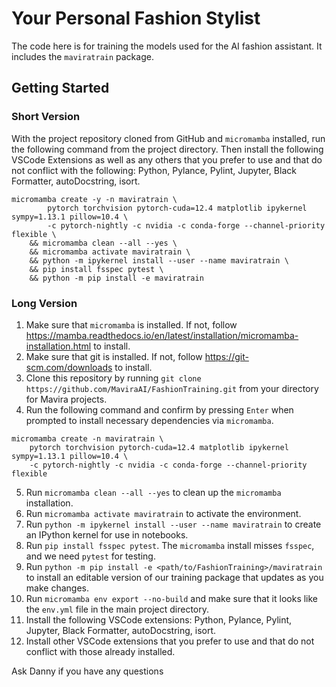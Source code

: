 # Your Personal Fashion Stylist

The code here is for training the models used for the AI fashion assistant. It includes the `maviratrain` package.

## Getting Started
### Short Version
With the project repository cloned from GitHub and `micromamba` installed, run the following command from the project directory. Then install the following VSCode Extensions as well as any others that you prefer to use and that do not conflict with the following: Python, Pylance, Pylint, Jupyter, Black Formatter, autoDocstring, isort.
```
micromamba create -y -n maviratrain \
        pytorch torchvision pytorch-cuda=12.4 matplotlib ipykernel sympy=1.13.1 pillow=10.4 \
        -c pytorch-nightly -c nvidia -c conda-forge --channel-priority flexible \
    && micromamba clean --all --yes \
    && micromamba activate maviratrain \
    && python -m ipykernel install --user --name maviratrain \
    && pip install fsspec pytest \
    && python -m pip install -e maviratrain
```

### Long Version
1. Make sure that `micromamba` is installed. If not, follow https://mamba.readthedocs.io/en/latest/installation/micromamba-installation.html to install.
2. Make sure that git is installed. If not, follow https://git-scm.com/downloads to install.
3. Clone this repository by running `git clone https://github.com/MaviraAI/FashionTraining.git` from your directory for Mavira projects.
4. Run the following command and confirm by pressing `Enter` when prompted to install necessary dependencies via `micromamba`.
```
micromamba create -n maviratrain \
    pytorch torchvision pytorch-cuda=12.4 matplotlib ipykernel sympy=1.13.1 pillow=10.4 \
    -c pytorch-nightly -c nvidia -c conda-forge --channel-priority flexible
```
5. Run `micromamba clean --all --yes` to clean up the `micromamba` installation.
6. Run `micromamba activate maviratrain` to activate the environment.
7. Run `python -m ipykernel install --user --name maviratrain` to create an IPython kernel for use in notebooks.
6. Run `pip install fsspec pytest`. The `micromamba` install misses `fsspec`, and we need `pytest` for testing.
8. Run `python -m pip install -e <path/to/FashionTraining>/maviratrain` to install an editable version of our training package that updates as you make changes.
9. Run `micromamba env export --no-build` and make sure that it looks like the `env.yml` file in the main project directory.
10. Install the following VSCode extensions: Python, Pylance, Pylint, Jupyter, Black Formatter, autoDocstring, isort.
11. Install other VSCode extensions that you prefer to use and that do not conflict with those already installed.

Ask Danny if you have any questions
